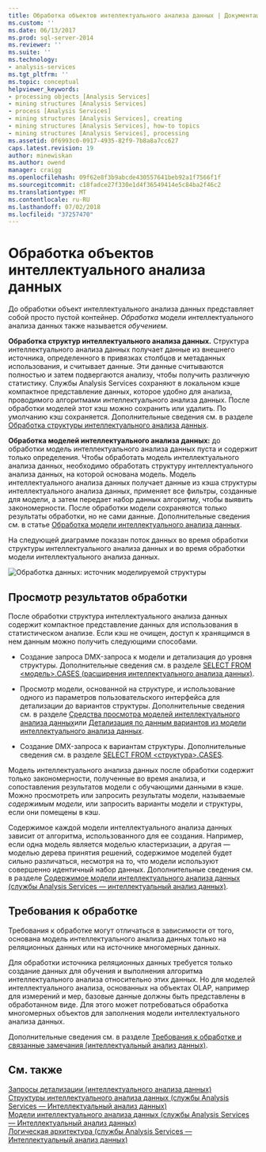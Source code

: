 ```yaml
---
title: Обработка объектов интеллектуального анализа данных | Документация Майкрософт
ms.custom: ''
ms.date: 06/13/2017
ms.prod: sql-server-2014
ms.reviewer: ''
ms.suite: ''
ms.technology:
- analysis-services
ms.tgt_pltfrm: ''
ms.topic: conceptual
helpviewer_keywords:
- processing objects [Analysis Services]
- mining structures [Analysis Services]
- process [Analysis Services]
- mining structures [Analysis Services], creating
- mining structures [Analysis Services], how-to topics
- mining structures [Analysis Services], processing
ms.assetid: 0f6993c0-0917-4935-82f9-7b8a8a7cc627
caps.latest.revision: 19
author: minewiskan
ms.author: owend
manager: craigg
ms.openlocfilehash: 09f62e8f3b9abcde430557641beb92a1f7566f1f
ms.sourcegitcommit: c18fadce27f330e1d4f36549414e5c84ba2f46c2
ms.translationtype: MT
ms.contentlocale: ru-RU
ms.lasthandoff: 07/02/2018
ms.locfileid: "37257470"
---
```

# <a name="processing-data-mining-objects"></a>Обработка объектов интеллектуального анализа данных
  До обработки объект интеллектуального анализа данных представляет собой просто пустой контейнер. *Обработка* модели интеллектуального анализа данных также называется *обучением*.  
  
 **Обработка структур интеллектуального анализа данных.** Структура интеллектуального анализа данных получает данные из внешнего источника, определенного в привязках столбцов и метаданных использования, и считывает данные. Эти данные считываются полностью и затем подвергаются анализу, чтобы получить различную статистику. Службы Analysis Services сохраняют в локальном кэше компактное представление данных, которое удобно для анализа, проводимого алгоритмами интеллектуального анализа данных. После обработки моделей этот кэш можно сохранить или удалить. По умолчанию кэш сохраняется. Дополнительные сведения см. в разделе [Обработка структуры интеллектуального анализа данных](process-a-mining-structure.md).  
  
 **Обработка моделей интеллектуального анализа данных:** до обработки модель интеллектуального анализа данных пуста и содержит только определения. Чтобы обработать модель интеллектуального анализа данных, необходимо обработать структуру интеллектуального анализа данных, на которой основана модель. Модель интеллектуального анализа данных получает данные из кэша структуры интеллектуального анализа данных, применяет все фильтры, созданные для модели, а затем передает набор данных алгоритму, чтобы выявить закономерности. После обработки модели сохраняются только результаты обработки, но не сами данные. Дополнительные сведения см. в статье [Обработка модели интеллектуального анализа данных](process-a-mining-model.md).  
  
 На следующей диаграмме показан поток данных во время обработки структуры интеллектуального анализа данных и во время обработки модели интеллектуального анализа данных.  
  
 ![Обработка данных: источник моделируемой структуры](../media/dmcon-modelarch.gif "обработки данных: источник моделируемой структуры")  
  
## <a name="viewing-the-results-of-processing"></a>Просмотр результатов обработки  
 После обработки структура интеллектуального анализа данных содержит компактное представление данных для использования в статистическом анализе. Если кэш не очищен, доступ к хранящимся в нем данным можно получить следующими способами.  
  
-   Создание запроса DMX-запроса к модели и детализация до уровня структуры. Дополнительные сведения см. в разделе [SELECT FROM &#60;модель&#62;.CASES (расширения интеллектуального анализа данных)](/sql/dmx/select-from-model-content-dmx).  
  
-   Просмотр модели, основанной на структуре, и использование одного из параметров пользовательского интерфейса для детализации до вариантов структуры. Дополнительные сведения см. в разделе [Средства просмотра моделей интеллектуального анализа данных](data-mining-model-viewers.md)или [Детализация по данным вариантов из модели интеллектуального анализа данных](drill-through-to-case-data-from-a-mining-model.md).  
  
-   Создание DMX-запроса к вариантам структуры. Дополнительные сведения см. в разделе [SELECT FROM &#60;структура&#62;.CASES](/sql/dmx/select-from-structure-cases).  
  
 Модель интеллектуального анализа данных после обработки содержит только закономерности, полученные во время анализа, и сопоставления результатов модели с обучающими данными в кэше. Можно просмотреть или запросить результаты модели, называемые *содержимым модели*, или запросить варианты модели и структуры, если они помещены в кэш.  
  
 Содержимое каждой модели интеллектуального анализа данных зависит от алгоритма, использованного для ее создания. Например, если одна модель является моделью кластеризации, а другая — моделью дерева принятия решений, содержимое моделей будет сильно различаться, несмотря на то, что модели используют совершенно идентичный набор данных. Дополнительные сведения см. в разделе [Содержимое модели интеллектуального анализа данных (службы Analysis Services — интеллектуальный анализ данных)](mining-model-content-analysis-services-data-mining.md).  
  
## <a name="processing-requirements"></a>Требования к обработке  
 Требования к обработке могут отличаться в зависимости от того, основана модель интеллектуального анализа данных только на реляционных данных или на источнике многомерных данных.  
  
 Для обработки источника реляционных данных требуется только создание данных для обучения и выполнения алгоритма интеллектуального анализа относительно этих данных. Но для моделей интеллектуального анализа, основанных на объектах OLAP, например для измерений и мер, базовые данные должны быть представлены в обработанном виде. Для этого может потребоваться обработка многомерных объектов для заполнения модели интеллектуального анализа данных.  
  
 Дополнительные сведения см. в разделе [Требования к обработке и связанные замечания (интеллектуальный анализ данных)](processing-requirements-and-considerations-data-mining.md).  
  
## <a name="see-also"></a>См. также  
 [Запросы детализации &#40;интеллектуального анализа данных&#41;](drillthrough-queries-data-mining.md)   
 [Структуры интеллектуального анализа данных &#40;службы Analysis Services — Интеллектуальный анализ данных&#41;](mining-structures-analysis-services-data-mining.md)   
 [Модели интеллектуального анализа данных &#40;службы Analysis Services — Интеллектуальный анализ данных&#41;](mining-models-analysis-services-data-mining.md)   
 [Логическая архитектура &#40;службы Analysis Services — Интеллектуальный анализ данных&#41;](logical-architecture-analysis-services-data-mining.md)  
  
  
